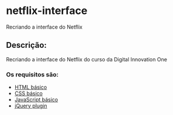 # netflix-interface
Recriando a interface do Netflix 

## Descrição:
Recriando a interface do Netflix do curso da Digital Innovation One
 

### Os requisitos são:

* [HTML básico](https://www.w3schools.com/html/)
* [CSS básico](https://developer.mozilla.org/pt-BR/docs/Web/CSS)
* [JavaScript básico](https://developer.mozilla.org/pt-BR/docs/Web/JavaScript)
* [jQuery plugin](https://owlcarousel2.github.io/OwlCarousel2/demos/basic.html)


